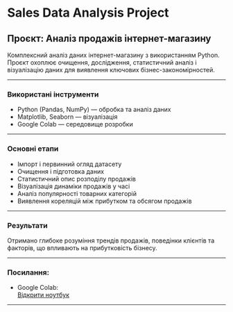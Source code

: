 # Sales Data Analysis Project

## Проєкт: Аналіз продажів інтернет-магазину

Комплексний аналіз даних інтернет-магазину з використанням Python.
Проєкт охоплює очищення, дослідження, статистичний аналіз і візуалізацію даних для виявлення ключових бізнес-закономірностей.

---

### Використані інструменти
- Python (Pandas, NumPy) — обробка та аналіз даних  
- Matplotlib, Seaborn — візуалізація  
- Google Colab — середовище розробки

---

### Основні етапи
- Імпорт і первинний огляд датасету  
- Очищення і підготовка даних  
- Статистичний опис розподілу продажів  
- Візуалізація динаміки продажів у часі  
- Аналіз популярності товарних категорій  
- Виявлення кореляцій між прибутком та обсягом продажів

---

### Результати
Отримано глибоке розуміння трендів продажів, поведінки клієнтів та факторів, що впливають на прибутковість бізнесу.

---

###  Посилання:
-  Google Colab:  
   [Відкрити ноутбук](https://colab.research.google.com/drive/1ILaBuEu1qJVfqMrsbitoZX6SqmTR4dhm#scrollTo=5VEXwmNTokBj)

---   

